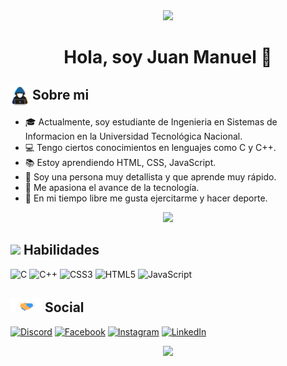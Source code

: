 <div align="center">
<img src="https://github.com/Juanmasosa7/Juanmasosa7/assets/116852281/39aa6949-c760-48e7-af5b-ee070a63cb64">
</div>

<div align="center">
<h1 align="center">Hola, soy Juan Manuel 👋</h1>
</div>

## <img src="https://github.com/0xAbdulKhalid/0xAbdulKhalid/raw/main/assets/mdImages/about_me.gif" width = 30px align="center"> Sobre mi

- 🎓 Actualmente, soy estudiante de Ingenieria en Sistemas de Informacion en la Universidad Tecnológica Nacional.
- 💻 Tengo ciertos conocimientos en lenguajes como C y C++.
- 📚 Estoy aprendiendo HTML, CSS, JavaScript.
- 🌱 Soy una persona muy detallista y que aprende muy rápido.
- 🤖 Me apasiona el avance de la tecnología.
- 💪 En mi tiempo libre me gusta ejercitarme y hacer deporte.

<p  align="center">
<img src="https://user-images.githubusercontent.com/73097560/115834477-dbab4500-a447-11eb-908a-139a6edaec5c.gif">             
<br>

## <img src="https://media2.giphy.com/media/QssGEmpkyEOhBCb7e1/giphy.gif?cid=ecf05e47a0n3gi1bfqntqmob8g9aid1oyj2wr3ds3mg700bl&rid=giphy.gif" width ="25"> Habilidades 
![C](https://img.shields.io/badge/c-%2300599C.svg?style=flat&logo=c&logoColor=white) ![C++](https://img.shields.io/badge/c++-%2300599C.svg?style=flat&logo=c%2B%2B&logoColor=white) ![CSS3](https://img.shields.io/badge/css3-%231572B6.svg?style=flat&logo=css3&logoColor=white) ![HTML5](https://img.shields.io/badge/html5-%23E34F26.svg?style=flat&logo=html5&logoColor=white) ![JavaScript](https://img.shields.io/badge/javascript-%23323330.svg?style=flat&logo=javascript&logoColor=%23F7DF1E)

## <img src="https://github.com/0xAbdulKhalid/0xAbdulKhalid/raw/main/assets/mdImages/handshake.gif" width=50px> Social
[![Discord](https://img.shields.io/badge/Discord-%237289DA.svg?logo=discord&logoColor=white)](https://discord.com/channels/@juanmita1901) [![Facebook](https://img.shields.io/badge/facebook-%231877F2.svg?&style=for-the-badge&logo=facebook&logoColor=white)](https://www.facebook.com/juanma.sosa.790/) [![Instagram](https://img.shields.io/badge/Instagram-%23E4405F.svg?logo=Instagram&logoColor=white)](https://www.instagram.com/juanma.sosac/) [![LinkedIn](https://img.shields.io/badge/linkedin-%230077B5.svg?&style=for-the-badge&logo=linkedin&logoColor=white)](https://www.linkedin.com/in/juan-manuel-sosa-4a2767309/)

<p  align="center">
<img src="https://user-images.githubusercontent.com/73097560/115834477-dbab4500-a447-11eb-908a-139a6edaec5c.gif">             
<br>
